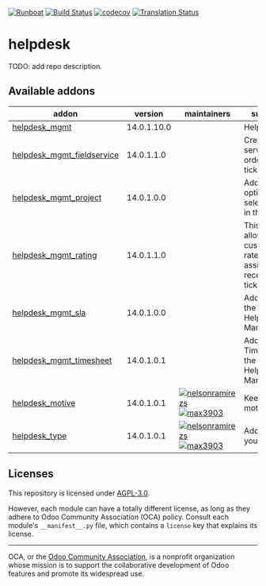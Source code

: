 
[![Runboat](https://img.shields.io/badge/runboat-Try%20me-875A7B.png)](https://runboat.odoo-community.org/builds?repo=OCA/helpdesk&target_branch=14.0)
[![Build Status](https://travis-ci.com/OCA/helpdesk.svg?branch=14.0)](https://travis-ci.com/OCA/helpdesk)
[![codecov](https://codecov.io/gh/OCA/helpdesk/branch/14.0/graph/badge.svg)](https://codecov.io/gh/OCA/helpdesk)
[![Translation Status](https://translation.odoo-community.org/widgets/helpdesk-14-0/-/svg-badge.svg)](https://translation.odoo-community.org/engage/helpdesk-14-0/?utm_source=widget)

<!-- /!\ do not modify above this line -->

# helpdesk

TODO: add repo description.

<!-- /!\ do not modify below this line -->

<!-- prettier-ignore-start -->

[//]: # (addons)

Available addons
----------------
addon | version | maintainers | summary
--- | --- | --- | ---
[helpdesk_mgmt](helpdesk_mgmt/) | 14.0.1.10.0 |  | Helpdesk
[helpdesk_mgmt_fieldservice](helpdesk_mgmt_fieldservice/) | 14.0.1.1.0 |  | Create service orders from a ticket
[helpdesk_mgmt_project](helpdesk_mgmt_project/) | 14.0.1.0.0 |  | Add the option to select project in the tickets.
[helpdesk_mgmt_rating](helpdesk_mgmt_rating/) | 14.0.1.1.0 |  | This module allows customer to rate the assistance received on a ticket.
[helpdesk_mgmt_sla](helpdesk_mgmt_sla/) | 14.0.1.0.0 |  | Add SLA to the tickets for Helpdesk Management.
[helpdesk_mgmt_timesheet](helpdesk_mgmt_timesheet/) | 14.0.1.0.1 |  | Add HR Timesheet to the tickets for Helpdesk Management.
[helpdesk_motive](helpdesk_motive/) | 14.0.1.0.1 | [![nelsonramirezs](https://github.com/nelsonramirezs.png?size=30px)](https://github.com/nelsonramirezs) [![max3903](https://github.com/max3903.png?size=30px)](https://github.com/max3903) | Keep the motive
[helpdesk_type](helpdesk_type/) | 14.0.1.0.1 | [![nelsonramirezs](https://github.com/nelsonramirezs.png?size=30px)](https://github.com/nelsonramirezs) [![max3903](https://github.com/max3903.png?size=30px)](https://github.com/max3903) | Add a type to your tickets

[//]: # (end addons)

<!-- prettier-ignore-end -->

## Licenses

This repository is licensed under [AGPL-3.0](LICENSE).

However, each module can have a totally different license, as long as they adhere to Odoo Community Association (OCA)
policy. Consult each module's `__manifest__.py` file, which contains a `license` key
that explains its license.

----
OCA, or the [Odoo Community Association](http://odoo-community.org/), is a nonprofit
organization whose mission is to support the collaborative development of Odoo features
and promote its widespread use.
